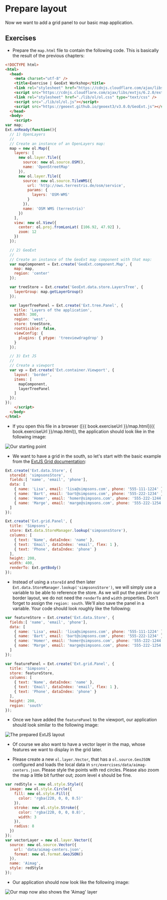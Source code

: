 # Prepare layout

Now we want to add a grid panel to our basic map application. 

## Exercises

* Prepare the `map.html` file to contain the following code. This is basically the result of the previous chapters:

```html
<!DOCTYPE html>
<html>
  <head>
    <meta charset="utf-8" />
    <title>Exercise | GeoExt Workshop</title>
    <link rel="stylesheet" href="https://cdnjs.cloudflare.com/ajax/libs/extjs/6.2.0/classic/theme-triton/resources/theme-triton-all.css" type="text/css" />
    <script src="https://cdnjs.cloudflare.com/ajax/libs/extjs/6.2.0/ext-all.js"></script>
    <link rel="stylesheet" href="./lib/ol/ol.css" type="text/css" />
    <script src="./lib/ol/ol.js"></script>
    <script src="https://geoext.github.io/geoext3/v3.0.0/GeoExt.js"></script>
  </head>
  <body>
    <script>
var map;
Ext.onReady(function(){
  // 1) OpenLayers
  //
  // Create an instance of an OpenLayers map:
  map = new ol.Map({
    layers: [
      new ol.layer.Tile({
        source: new ol.source.OSM(),
        name: 'OpenStreetMap'
      }),
      new ol.layer.Tile({
        source: new ol.source.TileWMS({
          url: 'http://ows.terrestris.de/osm/service',
          params: {
            layers: 'OSM-WMS'
          }
        }),
        name: 'OSM WMS (terrestris)'
      })
    ],
    view: new ol.View({
      center: ol.proj.fromLonLat( [106.92, 47.92] ),
      zoom: 12
    })
  });

  // 2) GeoExt
  //
  // Create an instance of the GeoExt map component with that map:
  var mapComponent = Ext.create('GeoExt.component.Map', {
    map: map,
    region: 'center'
  });

  var treeStore = Ext.create('GeoExt.data.store.LayersTree', {
    layerGroup: map.getLayerGroup()
  });

  var layerTreePanel = Ext.create('Ext.tree.Panel', {
    title: 'Layers of the application',
    width: 300,
    region: 'west',
    store: treeStore,
    rootVisible: false,
    viewConfig: {
      plugins: { ptype: 'treeviewdragdrop' }
    }
  });

  // 3) Ext JS
  //
  // Create a viewport
  var vp = Ext.create('Ext.container.Viewport', {
    layout: 'border',
    items: [
      mapComponent,
      layerTreePanel
    ]
  });
});
    </script>
  </body>
</html>
```

* If you open this file in a browser ([{{ book.exerciseUrl }}/map.html]({{ book.exerciseUrl }}/map.html)), the application should look like in the following image:

![Our starting point](before.png)

* We want to have a grid in the south, so let's start with the basic example from the [ExtJS Grid documentation](http://docs.sencha.com/extjs/6.0/6.0.0-classic/#!/api/Ext.grid.Panel):

```js
Ext.create('Ext.data.Store', {
  storeId: 'simpsonsStore',
  fields:[ 'name', 'email', 'phone'],
  data: [
    { name: 'Lisa', email: 'lisa@simpsons.com', phone: '555-111-1224' },
    { name: 'Bart', email: 'bart@simpsons.com', phone: '555-222-1234' },
    { name: 'Homer', email: 'homer@simpsons.com', phone: '555-222-1244' },
    { name: 'Marge', email: 'marge@simpsons.com', phone: '555-222-1254' }
  ]
});

Ext.create('Ext.grid.Panel', {
  title: 'Simpsons',
  store: Ext.data.StoreManager.lookup('simpsonsStore'),
  columns: [
    { text: 'Name', dataIndex: 'name' },
    { text: 'Email', dataIndex: 'email', flex: 1 },
    { text: 'Phone', dataIndex: 'phone' }
  ],
  height: 200,
  width: 400,
  renderTo: Ext.getBody()
});
```

* Instead of using a `storeId` and then later <code>Ext.data.StoreManager.lookup(&#39;simpsonsStore&#39;)</code>, we will simply use a variable to be able to reference the store. As we will put the panel in our border layout, we do not need the `renderTo` and `width` properties. Don't forget to assign the `region: south`. We'll also save the panel in a variable. Your code should look roughly like the following:

```js
var featureStore = Ext.create('Ext.data.Store', {
  fields:[ 'name', 'email', 'phone'],
  data: [
    { name: 'Lisa', email: 'lisa@simpsons.com', phone: '555-111-1224' },
    { name: 'Bart', email: 'bart@simpsons.com', phone: '555-222-1234' },
    { name: 'Homer', email: 'homer@simpsons.com', phone: '555-222-1244' },
    { name: 'Marge', email: 'marge@simpsons.com', phone: '555-222-1254' }
  ]
});

var featurePanel = Ext.create('Ext.grid.Panel', {
  title: 'Simpsons',
  store: featureStore,
  columns: [
    { text: 'Name', dataIndex: 'name' },
    { text: 'Email', dataIndex: 'email', flex: 1 },
    { text: 'Phone', dataIndex: 'phone' }
  ],
  height: 200,
  region: 'south'
});
```

* Once we have added the `featurePanel` to the viewport, our application should look similar to the following image:

![The prepared ExtJS layout](prepared.png)

* Of course we also want to have a vector layer in the map, whose features we want to display in the grid later.

* Please create a new `ol.layer.Vector`, that has a `ol.source.GeoJSON` configured and loads the local data in `src/exercises/data/aimag-centers.json`. Please style the points with red circles. Please also zoom the map a little bit further out; zoom level `4` should be fine.

```js
var redStyle = new ol.style.Style({
  image: new ol.style.Circle({
    fill: new ol.style.Fill({
      color: 'rgba(220, 0, 0, 0.5)'
    }),
    stroke: new ol.style.Stroke({
      color: 'rgba(220, 0, 0, 0.8)',
      width: 3
    }),
    radius: 8
  })
});
var vectorLayer = new ol.layer.Vector({
  source: new ol.source.Vector({
    url: 'data/aimag-centers.json',
    format: new ol.format.GeoJSON()
  }),
  name: 'Aimag',
  style: redStyle
});
```

* Our application should now look like the following image:

![Our map now also shows the 'Aimag' layer](with-vector.png)
